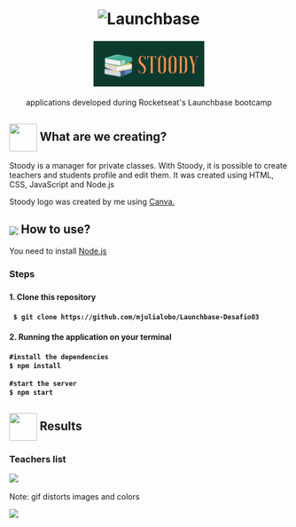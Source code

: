 <h1 align="center">
    <img alt="Launchbase" src="https://storage.googleapis.com/golden-wind/bootcamp-launchbase/logo.png" width="300px" />
</h1>

<h3 align="center">
  <img alt= "Stoody" src= "https://github.com/mjulialobo/Stoody/blob/master/public/assets/logo.PNG" width="200px"/>
</h3>
 <p align="center"> applications developed during Rocketseat's Launchbase bootcamp </P>  
<h2> <img src= "https://img.icons8.com/plasticine/2x/rocket.png" width="50px" height="50px" align="center"/> What are we creating? </h2>

<p> Stoody is a manager for private classes. With Stoody, it is possible to create teachers and students profile and edit them. It was created using HTML, CSS, JavaScript and Node.js </p>

<p> Stoody logo was created by me using <a href ="https://www.canva.com/"> Canva. </a> </p>
<h2> <img src="https://i.dlpng.com/static/png/6577858_preview.png" width="50px" align="center"/> How to use? </h2>
<p> You need to install <a href="https://nodejs.org/en/">Node.js</a> </p>
   
<h3> Steps <h3>
<h4> 1. Clone this repository <h4>

```
 $ git clone https://github.com/mjulialobo/Launchbase-Desafio03
```

<h4> 2. Running the application on your terminal <h4>

```
#install the dependencies
$ npm install

#start the server
$ npm start

```

 <h2><img src="https://static.thenounproject.com/png/25759-200.png"width="50px" height="50px" align="center"/> Results</h2>
 
 <h3> Teachers list</h3>
<img src ="https://user-images.githubusercontent.com/65983895/85913947-9a3e0f00-b80f-11ea-8eb8-2bed994c37d1.PNG"/>

<p> Note: gif distorts images and colors </p>
<img src ="https://user-images.githubusercontent.com/65983895/85913943-93af9780-b80f-11ea-83df-4fd5e9857c18.gif"/>
